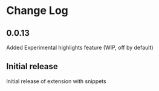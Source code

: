 # Change Log

## 0.0.13
Added Experimental highlights feature (WIP, off by default)

## Initial release

Initial release of extension with snippets